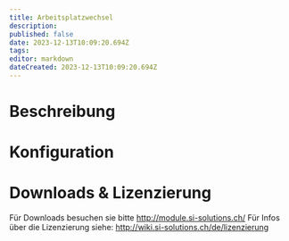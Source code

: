 ```yaml
---
title: Arbeitsplatzwechsel
description: 
published: false
date: 2023-12-13T10:09:20.694Z
tags: 
editor: markdown
dateCreated: 2023-12-13T10:09:20.694Z
---
```


# Beschreibung

# Konfiguration

# Downloads & Lizenzierung
Für Downloads besuchen sie bitte http://module.si-solutions.ch/
Für Infos über die Lizenzierung siehe: http://wiki.si-solutions.ch/de/lizenzierung